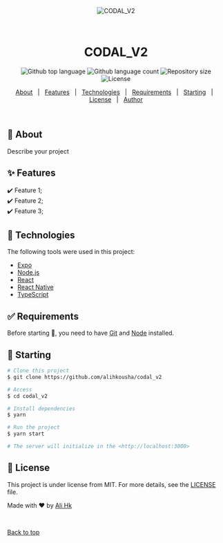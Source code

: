 <div align="center" id="top"> 
  <img src="./.github/app.gif" alt="CODAL_V2" />

  &#xa0;

  <!-- <a href="https://codal_v2.netlify.app">Demo</a> -->
</div>

<h1 align="center">CODAL_V2</h1>

<p align="center">
  <img alt="Github top language" src="https://img.shields.io/github/languages/top/alihkousha/codal_v2?color=56BEB8">

  <img alt="Github language count" src="https://img.shields.io/github/languages/count/alihkousha/codal_v2?color=56BEB8">

  <img alt="Repository size" src="https://img.shields.io/github/repo-size/alihkousha/codal_v2?color=56BEB8">

  <img alt="License" src="https://img.shields.io/github/license/alihkousha/codal_v2?color=56BEB8">

  <!-- <img alt="Github issues" src="https://img.shields.io/github/issues/alihkousha/codal_v2?color=56BEB8" /> -->

  <!-- <img alt="Github forks" src="https://img.shields.io/github/forks/alihkousha/codal_v2?color=56BEB8" /> -->

  <!-- <img alt="Github stars" src="https://img.shields.io/github/stars/alihkousha/codal_v2?color=56BEB8" /> -->
</p>

<!-- Status -->

<!-- <h4 align="center"> 
	🚧  CODAL_V2 🚀 Under construction...  🚧
</h4> 

<hr> -->

<p align="center">
  <a href="#dart-about">About</a> &#xa0; | &#xa0; 
  <a href="#sparkles-features">Features</a> &#xa0; | &#xa0;
  <a href="#rocket-technologies">Technologies</a> &#xa0; | &#xa0;
  <a href="#white_check_mark-requirements">Requirements</a> &#xa0; | &#xa0;
  <a href="#checkered_flag-starting">Starting</a> &#xa0; | &#xa0;
  <a href="#memo-license">License</a> &#xa0; | &#xa0;
  <a href="https://github.com/alihkousha" target="_blank">Author</a>
</p>

<br>

## :dart: About ##

Describe your project

## :sparkles: Features ##

:heavy_check_mark: Feature 1;\
:heavy_check_mark: Feature 2;\
:heavy_check_mark: Feature 3;

## :rocket: Technologies ##

The following tools were used in this project:

- [Expo](https://expo.io/)
- [Node.js](https://nodejs.org/en/)
- [React](https://pt-br.reactjs.org/)
- [React Native](https://reactnative.dev/)
- [TypeScript](https://www.typescriptlang.org/)

## :white_check_mark: Requirements ##

Before starting :checkered_flag:, you need to have [Git](https://git-scm.com) and [Node](https://nodejs.org/en/) installed.

## :checkered_flag: Starting ##

```bash
# Clone this project
$ git clone https://github.com/alihkousha/codal_v2

# Access
$ cd codal_v2

# Install dependencies
$ yarn

# Run the project
$ yarn start

# The server will initialize in the <http://localhost:3000>
```

## :memo: License ##

This project is under license from MIT. For more details, see the [LICENSE](LICENSE.md) file.


Made with :heart: by <a href="https://github.com/alihkousha" target="_blank">Ali Hk</a>

&#xa0;

<a href="#top">Back to top</a>
